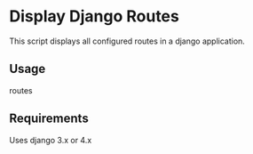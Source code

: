 # Display Django Routes

This script displays all configured routes in a django application.

## Usage

routes

## Requirements

Uses django 3.x or 4.x